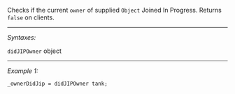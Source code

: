 Checks if the current `owner` of supplied `Object` Joined In Progress. Returns `false` on clients.


---
*Syntaxes:*

`didJIPOwner`  object

---
*Example 1:*

```sqf
_ownerDidJip = didJIPOwner tank;
```